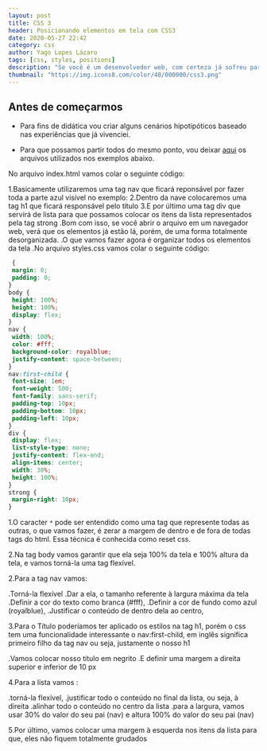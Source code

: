 ```yaml
---
layout: post
title: CSS 3
header: Posicionando elementos em tela com CSS3
date: 2020-05-27 22:42
category: css
author: Yago Lopes Lázaro
tags: [css, styles, positions]
description: "Se você é um desenvolvedor web, com certeza já sofreu para posicionar os elementos html em tela utilizando css, existem inúmeras técnicas que podemos utilizar na estilização das tags html. Nesse post vou te mostrar as que eu gosto de utilizar nas minhas aplicações."
thumbnail: "https://img.icons8.com/color/48/000000/css3.png"
---
```


## Antes de começarmos

- Para fins de didática vou criar alguns cenários hipotipóticos baseado nas experiências que já vivenciei.

- Para que possamos partir todos do mesmo ponto, vou deixar [aqui]() os arquivos utilizados nos exemplos abaixo.

No arquivo index.html vamos colar o seguinte código:

1.Basicamente utilizaremos uma tag nav que ficará reponsável por fazer toda
a parte azul visível no exemplo: 2.Dentro da nave colocaremos uma tag h1 que
ficará responsável pelo título 3.E por último uma tag div que servirá de lista
para que possamos colocar os itens da lista representados pela tag strong .Bom
com isso, se você abrir o arquivo em um navegador web, verá que os elementos já
estão lá, porém, de uma forma totalmente desorganizada. .O que vamos fazer agora
é organizar todos os elementos da tela .No arquivo styles.css vamos colar o
seguinte código:

```css
 {
 margin: 0;
 padding: 0;
}
body {
 height: 100%;
 height: 100%;
 display: flex;
}
nav {
 width: 100%;
 color: #fff;
 background-color: royalblue;
 justify-content: space-between;
}
nav:first-child {
 font-size: 1em;
 font-weight: 500;
 font-family: sans-serif;
 padding-top: 10px;
 padding-bottom: 10px;
 padding-left: 10px;
}
div {
 display: flex;
 list-style-type: none;
 justify-content: flex-end;
 align-items: center;
 width: 30%;
 height: 100%;
}
strong {
 margin-right: 10px;
}
```

1.O caracter `*` pode ser entendido como uma tag que represente todas as outras, o que vamos fazer, é zerar a margem de dentro e de fora de todas tags do html. Essa técnica é conhecida como reset css.

2.Na tag body vamos garantir que ela seja 100% da tela e 100% altura da tela, e vamos torná-la uma tag flexível.

2.Para a tag nav vamos:

.Torná-la flexível
.Dar a ela, o tamanho referente à largura máxima da tela
.Definir a cor do texto como branca (#fff),
.Definir a cor de fundo como azul (royalblue),
.Justificar o conteúdo de dentro dela ao centro,

3.Para o Título poderíamos ter aplicado os estilos na tag h1, porém o css tem uma funcionalidade interessante o nav:first-child, em inglês significa primeiro filho da tag nav ou seja, justamente o nosso h1

.Vamos colocar nosso título em negrito
.E definir uma margem a direita superior e inferior de 10 px

4.Para a lista vamos :

.torná-la flexível,
.justificar todo o conteúdo no final da lista, ou seja, à direita
.alinhar todo o conteúdo no centro da lista
.para a largura, vamos usar 30% do valor do seu pai (nav) e altura 100% do valor do seu pai (nav)

5.Por último, vamos colocar uma margem à esquerda nos itens da lista para que, eles não fiquem totalmente grudados
